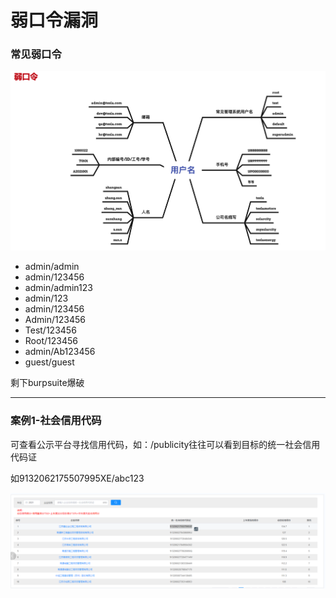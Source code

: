 # 弱口令漏洞

### 常见弱口令

![image](./img/弱口令-用户名.png)

* admin/admin
* admin/123456
* admin/admin123
* admin/123
* admin/123456
* Admin/123456
* Test/123456
* Root/123456
* admin/Ab123456
* guest/guest

剩下burpsuite爆破

****

### **案例1-社会信用代码**

可查看公示平台寻找信用代码，如：/publicity往往可以看到目标的统一社会信用代码证

如9132062175507995XE/abc123

![image](./img/shehuixinyong.png)